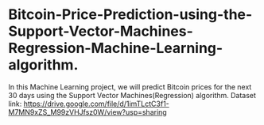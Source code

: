 # Bitcoin-Price-Prediction-using-the-Support-Vector-Machines-Regression-Machine-Learning-algorithm.
In this Machine Learning project, we will predict Bitcoin prices for the next 30 days using the Support Vector Machines(Regression) algorithm.  Dataset link: https://drive.google.com/file/d/1imTLctC3f1-M7MN9xZS_M99zVHJfsz0W/view?usp=sharing
